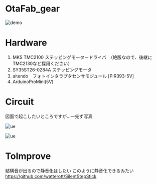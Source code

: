 # OtaFab_gear

![demo](https://raw.githubusercontent.com/wiki/sibafb/OtaFab_gear/images/demo.gif)


# Hardware

1. MKS TMC2100 ステッピングモータードライバ　（絶版なので、後継にTMC2130など採用ください）
2. SY35ST26-0284A ステッピングモータ
3. aitendo　フォトインタラプタセンサモジュール [PIR393-5V]
4. ArduinoProMini(5V)

# Circuit

図面で起こしたいところですが...一先ず写真

![ue](https://raw.githubusercontent.com/wiki/sibafb/OtaFab_gear/images/ue.jpg)

![ue](https://raw.githubusercontent.com/wiki/sibafb/OtaFab_gear/images/kiban.jpg)

# ToImprove

結構音が出るので静音化はしたい
このように静音化できるみたい
https://github.com/watterott/SilentStepStick
